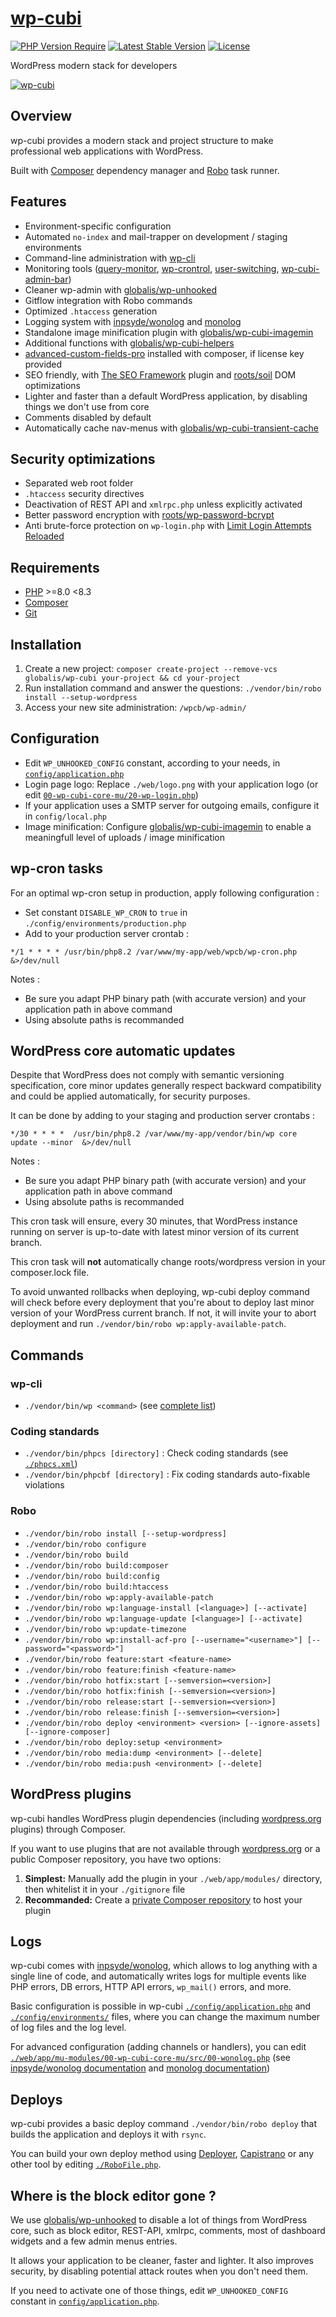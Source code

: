# [wp-cubi](https://github.com/globalis-ms/wp-cubi/)

[![PHP Version Require](https://img.shields.io/packagist/dependency-v/globalis/wp-cubi/php?color=%233fb911)](https://github.com/globalis-ms/wp-cubi/blob/master/composer.json)
[![Latest Stable Version](https://poser.pugx.org/globalis/wp-cubi/v/stable)](https://packagist.org/packages/globalis/wp-cubi)
[![License](https://poser.pugx.org/globalis/wp-cubi/license)](https://github.com/globalis-ms/wp-cubi/blob/master/LICENSE.md)

WordPress modern stack for developers

[![wp-cubi](https://github.com/globalis-ms/wp-cubi/raw/master/.resources/wp-cubi-500x175.jpg)](https://github.com/globalis-ms/wp-cubi/)


## Overview

wp-cubi provides a modern stack and project structure to make professional web applications with WordPress.

Built with [Composer](http://getcomposer.org) dependency manager and [Robo](http://robo.li/) task runner.


## Features

* Environment-specific configuration
* Automated `no-index` and mail-trapper on development / staging environments
* Command-line administration with [wp-cli](http://wp-cli.org/)
* Monitoring tools ([query-monitor](https://wordpress.org/plugins/query-monitor/), [wp-crontrol](https://wordpress.org/plugins/wp-crontrol/), [user-switching](https://wordpress.org/plugins/user-switching/), [wp-cubi-admin-bar](https://github.com/globalis-ms/wp-cubi/tree/master/web/app/mu-modules/10-wp-cubi-admin-bar))
* Cleaner wp-admin with [globalis/wp-unhooked](https://github.com/globalis-ms/wp-unhooked)
* Gitflow integration with Robo commands
* Optimized `.htaccess` generation
* Logging system with [inpsyde/wonolog](https://github.com/inpsyde/Wonolog) and [monolog](https://github.com/Seldaek/monolog)
* Standalone image minification plugin with [globalis/wp-cubi-imagemin](https://github.com/globalis-ms/wp-cubi-imagemin)
* Additional functions with [globalis/wp-cubi-helpers](https://github.com/globalis-ms/wp-cubi-helpers)
* [advanced-custom-fields-pro](https://www.advancedcustomfields.com/pro/) installed with composer, if license key provided
* SEO friendly, with [The SEO Framework](https://wordpress.org/plugins/autodescription/) plugin and [roots/soil](https://github.com/roots/soil) DOM optimizations
* Lighter and faster than a default WordPress application, by disabling things we don't use from core
* Comments disabled by default
* Automatically cache nav-menus with [globalis/wp-cubi-transient-cache](https://github.com/globalis-ms/wp-cubi-transient-cache/)


## Security optimizations

* Separated web root folder
* `.htaccess` security directives
* Deactivation of REST API and `xmlrpc.php` unless explicitly activated
* Better password encryption with [roots/wp-password-bcrypt](https://github.com/roots/wp-password-bcrypt)
* Anti brute-force protection on `wp-login.php` with [Limit Login Attempts Reloaded](https://wordpress.org/plugins/limit-login-attempts-reloaded/)


## Requirements

* [PHP](http://php.net/) >=8.0 <8.3
* [Composer](http://getcomposer.org)
* [Git](https://git-scm.com/)


## Installation

1. Create a new project: `composer create-project --remove-vcs globalis/wp-cubi your-project && cd your-project`
2. Run installation command and answer the questions: `./vendor/bin/robo install --setup-wordpress`
3. Access your new site administration: `/wpcb/wp-admin/`


## Configuration

* Edit `WP_UNHOOKED_CONFIG` constant, according to your needs, in [`config/application.php`](https://github.com/globalis-ms/wp-cubi/blob/master/config/application.php)
* Login page logo: Replace `./web/logo.png` with your application logo (or edit [`00-wp-cubi-core-mu/20-wp-login.php`](https://github.com/globalis-ms/wp-cubi/blob/master/web/app/mu-modules/00-wp-cubi-core-mu/src/20-wp-login.php))
* If your application uses a SMTP server for outgoing emails, configure it in `config/local.php`
* Image minification: Configure [globalis/wp-cubi-imagemin](https://github.com/globalis-ms/wp-cubi-imagemin) to enable a meaningfull level of uploads / image minification

## wp-cron tasks

For an optimal wp-cron setup in production, apply following configuration :

- Set constant `DISABLE_WP_CRON` to `true` in `./config/environments/production.php`
- Add to your production server crontab :

```
*/1 * * * * /usr/bin/php8.2 /var/www/my-app/web/wpcb/wp-cron.php &>/dev/null
```

Notes :
- Be sure you adapt PHP binary path (with accurate version) and your application path in above command
- Using absolute paths is recommanded


## WordPress core automatic updates

Despite that WordPress does not comply with semantic versioning specification, core minor updates generally respect backward compatibility and could be applied automatically, for security purposes.

It can be done by adding to your staging and production server crontabs :

```
*/30 * * * *  /usr/bin/php8.2 /var/www/my-app/vendor/bin/wp core update --minor  &>/dev/null
```

Notes :
- Be sure you adapt PHP binary path (with accurate version) and your application path in above command
- Using absolute paths is recommanded

This cron task will ensure, every 30 minutes, that WordPress instance running on server is up-to-date with latest minor version of its current branch.

This cron task will **not** automatically change roots/wordpress version in your composer.lock file.

To avoid unwanted rollbacks when deploying, wp-cubi deploy command will check before every deployment that you're about to deploy last minor version of your WordPress current branch. If not, it will invite your to abort deployment and run `./vendor/bin/robo wp:apply-available-patch`.



## Commands

### wp-cli

* `./vendor/bin/wp <command>` (see [complete list](https://developer.wordpress.org/cli/commands/))

### Coding standards

* `./vendor/bin/phpcs [directory]` : Check coding standards (see [`./phpcs.xml`](https://github.com/globalis-ms/wp-cubi/blob/master/phpcs.xml))
* `./vendor/bin/phpcbf [directory]` : Fix coding standards auto-fixable violations

### Robo

* `./vendor/bin/robo install [--setup-wordpress]`
* `./vendor/bin/robo configure`
* `./vendor/bin/robo build`
* `./vendor/bin/robo build:composer`
* `./vendor/bin/robo build:config`
* `./vendor/bin/robo build:htaccess`
* `./vendor/bin/robo wp:apply-available-patch`
* `./vendor/bin/robo wp:language-install [<language>] [--activate]`
* `./vendor/bin/robo wp:language-update [<language>] [--activate]`
* `./vendor/bin/robo wp:update-timezone`
* `./vendor/bin/robo wp:install-acf-pro [--username="<username>"] [--password="<password>"]`
* `./vendor/bin/robo feature:start <feature-name>`
* `./vendor/bin/robo feature:finish <feature-name>`
* `./vendor/bin/robo hotfix:start [--semversion=<version>]`
* `./vendor/bin/robo hotfix:finish [--semversion=<version>]`
* `./vendor/bin/robo release:start [--semversion=<version>]`
* `./vendor/bin/robo release:finish [--semversion=<version>]`
* `./vendor/bin/robo deploy <environment> <version> [--ignore-assets] [--ignore-composer]`
* `./vendor/bin/robo deploy:setup <environment>`
* `./vendor/bin/robo media:dump <environment> [--delete]`
* `./vendor/bin/robo media:push <environment> [--delete]`


## WordPress plugins

wp-cubi handles WordPress plugin dependencies (including [wordpress.org](https://wordpress.org/) plugins) through Composer.

If you want to use plugins that are not available through [wordpress.org](https://wordpress.org/) or a public Composer repository, you have two options:

1. **Simplest:** Manually add the plugin in your `./web/app/modules/` directory, then whitelist it in your `./gitignore` file
2. **Recommanded:** Create a [private Composer repository](https://getcomposer.org/doc/articles/handling-private-packages-with-satis.md) to host your plugin


## Logs

wp-cubi comes with [inpsyde/wonolog](https://github.com/inpsyde/Wonolog), which allows to log anything with a single line of code, and automatically writes logs for multiple events like PHP errors, DB errors, HTTP API errors, `wp_mail()` errors, and more.

Basic configuration is possible in wp-cubi [`./config/application.php`](https://github.com/globalis-ms/wp-cubi/blob/master/config/application.php) and [`./config/environments/`](https://github.com/globalis-ms/wp-cubi/tree/master/config/environments) files, where you can change the maximum number of log files and the log level.

For advanced configuration (adding channels or handlers), you can edit [`./web/app/mu-modules/00-wp-cubi-core-mu/src/00-wonolog.php`](https://github.com/globalis-ms/wp-cubi/blob/master/web/app/mu-modules/00-wp-cubi-core-mu/src/00-wonolog.php) (see [inpsyde/wonolog documentation](https://inpsyde.github.io/Wonolog/) and [monolog documentation](https://github.com/Seldaek/monolog/tree/master/doc))


## Deploys

wp-cubi provides a basic deploy command `./vendor/bin/robo deploy` that builds the application and deploys it with `rsync`.

You can build your own deploy method using [Deployer](https://deployer.org/), [Capistrano](https://capistranorb.com/) or any other tool by editing [`./RoboFile.php`](https://github.com/globalis-ms/wp-cubi/blob/master/RoboFile.php).


## Where is the block editor gone ?

We use [globalis/wp-unhooked](https://github.com/globalis-ms/wp-unhooked) to disable a lot of things from WordPress core, such as block editor, REST-API, xmlrpc, comments, most of dashboard widgets and a few admin menus entries.

It allows your application to be cleaner, faster and lighter. It also improves security, by disabling potential attack routes when you don't need them.

If you need to activate one of those things, edit `WP_UNHOOKED_CONFIG` constant in [`config/application.php`](https://github.com/globalis-ms/wp-cubi/blob/master/config/application.php).

